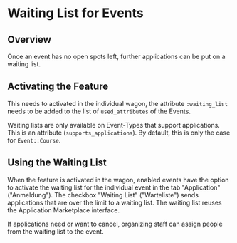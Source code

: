 # Waiting List for Events

## Overview

Once an event has no open spots left, further applications can be put on a
waiting list.

## Activating the Feature

This needs to activated in the individual wagon, the attribute `:waiting_list`
needs to be added to the list of `used_attributes` of the Events.

Waiting lists are only available on Event-Types that support applications. This
is an attribute (`supports_applications`). By default, this is only
the case for `Event::Course`.

## Using the Waiting List

When the feature is activated in the wagon, enabled events have the option to
activate the waiting list for the individual event in the tab "Application"
("Anmeldung"). The checkbox "Waiting List" ("Warteliste") sends applications
that are over the limit to a waiting list. The waiting list reuses the
Application Marketplace interface.

If applications need or want to cancel, organizing staff can assign people from
the waiting list to the event.
